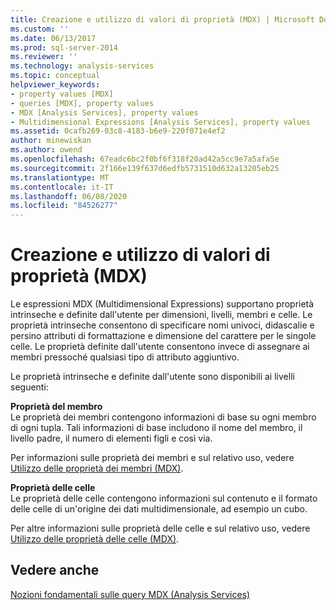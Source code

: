 ```yaml
---
title: Creazione e utilizzo di valori di proprietà (MDX) | Microsoft Docs
ms.custom: ''
ms.date: 06/13/2017
ms.prod: sql-server-2014
ms.reviewer: ''
ms.technology: analysis-services
ms.topic: conceptual
helpviewer_keywords:
- property values [MDX]
- queries [MDX], property values
- MDX [Analysis Services], property values
- Multidimensional Expressions [Analysis Services], property values
ms.assetid: 0cafb269-03c8-4183-b6e9-220f071e4ef2
author: minewiskan
ms.author: owend
ms.openlocfilehash: 67eadc6bc2f0bf6f318f20ad42a5cc9e7a5afa5e
ms.sourcegitcommit: 2f166e139f637d6edfb5731510d632a13205eb25
ms.translationtype: MT
ms.contentlocale: it-IT
ms.lasthandoff: 06/08/2020
ms.locfileid: "84526277"
---
```

# <a name="creating-and-using-property-values-mdx"></a>Creazione e utilizzo di valori di proprietà (MDX)
  Le espressioni MDX (Multidimensional Expressions) supportano proprietà intrinseche e definite dall'utente per dimensioni, livelli, membri e celle. Le proprietà intrinseche consentono di specificare nomi univoci, didascalie e persino attributi di formattazione e dimensione del carattere per le singole celle. Le proprietà definite dall'utente consentono invece di assegnare ai membri pressoché qualsiasi tipo di attributo aggiuntivo.  
  
 Le proprietà intrinseche e definite dall'utente sono disponibili ai livelli seguenti:  
  
 **Proprietà del membro**  
 Le proprietà dei membri contengono informazioni di base su ogni membro di ogni tupla. Tali informazioni di base includono il nome del membro, il livello padre, il numero di elementi figli e così via.  
  
 Per informazioni sulle proprietà dei membri e sul relativo uso, vedere [Utilizzo delle proprietà dei membri &#40;MDX&#41;](multidimensional-models/mdx/mdx-member-properties.md).  
  
 **Proprietà delle celle**  
 Le proprietà delle celle contengono informazioni sul contenuto e il formato delle celle di un'origine dei dati multidimensionale, ad esempio un cubo.  
  
 Per altre informazioni sulle proprietà delle celle e sul relativo uso, vedere [Utilizzo delle proprietà delle celle &#40;MDX&#41;](multidimensional-models/mdx/mdx-cell-properties-using-cell-properties.md).  
  
## <a name="see-also"></a>Vedere anche  
 [Nozioni fondamentali sulle query MDX &#40;Analysis Services&#41;](multidimensional-models/mdx/mdx-query-fundamentals-analysis-services.md)  
  
  
